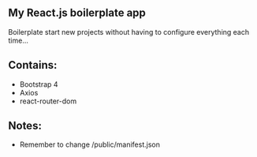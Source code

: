 ## My React.js boilerplate app

Boilerplate start new projects without having to configure everything each time...

## Contains:

- Bootstrap 4
- Axios
- react-router-dom

## Notes:

- Remember to change /public/manifest.json
